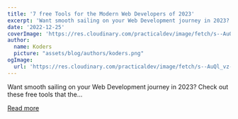 ```yaml
---
title: '7 free Tools for the Modern Web Developers of 2023'
excerpt: 'Want smooth sailing on your Web Development journey in 2023? Check out these free tools that the...'
date: '2022-12-25'
coverImage: 'https://res.cloudinary.com/practicaldev/image/fetch/s--AuQl_vz---/c_imagga_scale,f_auto,fl_progressive,h_420,q_auto,w_1000/https://dev-to-uploads.s3.amazonaws.com/uploads/articles/whms85xj936c018gbyw3.png'
author:
  name: Koders
  picture: "assets/blog/authors/koders.png"
ogImage:
  url: 'https://res.cloudinary.com/practicaldev/image/fetch/s--AuQl_vz---/c_imagga_scale,f_auto,fl_progressive,h_420,q_auto,w_1000/https://dev-to-uploads.s3.amazonaws.com/uploads/articles/whms85xj936c018gbyw3.png'
---
```


Want smooth sailing on your Web Development journey in 2023? Check out these free tools that the...

[Read more](https://dev.to/ruppysuppy/7-free-tools-for-the-modern-web-developers-of-2023-4lhh)
